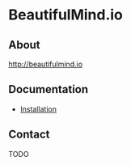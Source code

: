 BeautifulMind.io
================

## About
http://beautifulmind.io

## Documentation

- [Installation](Server-installation)

## Contact
TODO